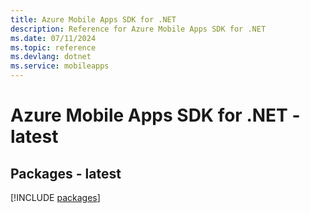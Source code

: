 ```yaml
---
title: Azure Mobile Apps SDK for .NET
description: Reference for Azure Mobile Apps SDK for .NET
ms.date: 07/11/2024
ms.topic: reference
ms.devlang: dotnet
ms.service: mobileapps
---
```

# Azure Mobile Apps SDK for .NET - latest
## Packages - latest
[!INCLUDE [packages](mobile-apps-index.md)]